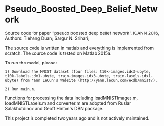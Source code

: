 # Pseudo_Boosted_Deep_Belief_Network
Source code for paper "pseudo boosted deep belief network", ICANN 2016, Authors: Tiehang Duan; Sargur N. Srihari;

The source code is written in matlab and everything is implemented from scratch. The source code is tested on Matlab 2015a.

To run the model, please:

    1) Download the MNIST dataset (four files: t10k-images.idx3-ubyte, t10k-labels.idx1-ubyte, train-images.idx3-ubyte, train-labels.idx1-ubyte) from Yann LeCun's Website (http://yann.lecun.com/exdb/mnist/).
    
    2) Run main.m.

Functions for processing the data including loadMNISTImages.m, loadMNISTLabels.m and converter.m are adopted from Ruslan Salakhutdinov and Geoff Hinton's DBN package. 

This project is completed two years ago and is not actively maintained. 

